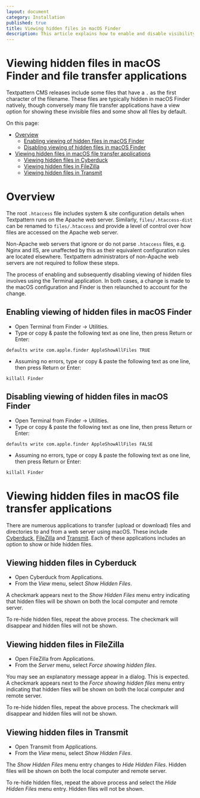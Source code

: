 ```yaml
---
layout: document
category: Installation
published: true
title: Viewing hidden files in macOS Finder
description: This article explains how to enable and disable visibility of hidden files in macOS Finder and file transfer applications.
---
```


# Viewing hidden files in macOS Finder and file transfer applications

Textpattern CMS releases include some files that have a `.` as the first character of the filename. These files are typically hidden in macOS Finder natively, though conversely many file transfer applications have a view option for showing these invisible files and some show all files by default.

On this page:

* [Overview](#overview)
  * [Enabling viewing of hidden files in macOS Finder](#enabling-viewing-of-hidden-files-in-macos-finder)
  * [Disabling viewing of hidden files in macOS Finder](#disabling-viewing-of-hidden-files-in-macos-finder)
* [Viewing hidden files in macOS file transfer applications](#viewing-hidden-files-in-macos-file-transfer-applications)
  * [Viewing hidden files in Cyberduck](#viewing-hidden-files-in-cyberduck)
  * [Viewing hidden files in FileZilla](#viewing-hidden-files-in-filezilla)
  * [Viewing hidden files in Transmit](#viewing-hidden-files-in-transmit)

# Overview

The root `.htaccess` file includes system & site configuration details when Textpattern runs on the Apache web server. Similarly, `files/.htaccess-dist` can be renamed to `files/.htaccess` and provide a level of control over how files are accessed on the Apache web server.

Non-Apache web servers that ignore or do not parse `.htaccess` files, e.g. Nginx and IIS, are unaffected by this as their equivalent configuration rules are located elsewhere. Textpattern administrators of non-Apache web servers are not required to follow these steps.

The process of enabling and subsequently disabling viewing of hidden files involves using the Terminal application. In both cases, a change is made to the macOS configuration and Finder is then relaunched to account for the change.

## Enabling viewing of hidden files in macOS Finder

* Open Terminal from Finder &rarr; Utilities.
* Type or copy & paste the following text as one line, then press Return or Enter:

~~~ shell
defaults write com.apple.finder AppleShowAllFiles TRUE
~~~

* Assuming no errors, type or copy & paste the following text as one line, then press Return or Enter:

~~~ shell
killall Finder
~~~

## Disabling viewing of hidden files in macOS Finder

* Open Terminal from Finder &rarr; Utilities.
* Type or copy & paste the following text as one line, then press Return or Enter:

~~~ shell
defaults write com.apple.finder AppleShowAllFiles FALSE
~~~

* Assuming no errors, type or copy & paste the following text as one line, then press Return or Enter:

~~~ shell
killall Finder
~~~

# Viewing hidden files in macOS file transfer applications

There are numerous applications to transfer (upload or download) files and directories to and from a web server using macOS. These include [Cyberduck](https://cyberduck.io), [FileZilla](https://filezilla-project.org) and [Transmit](https://panic.com/transmit/). Each of these applications includes an option to show or hide hidden files.

## Viewing hidden files in Cyberduck

* Open Cyberduck from Applications.
* From the _View_ menu, select _Show Hidden Files_.

A checkmark appears next to the _Show Hidden Files_ menu entry indicating that hidden files will be shown on both the local computer and remote server.

To re-hide hidden files, repeat the above process. The checkmark will disappear and hidden files will not be shown.

## Viewing hidden files in FileZilla

* Open FileZilla from Applications.
* From the _Server_ menu, select _Force showing hidden files_.

You may see an explanatory message appear in a dialog. This is expected. A checkmark appears next to the _Force showing hidden files_ menu entry indicating that hidden files will be shown on both the local computer and remote server.

To re-hide hidden files, repeat the above process. The checkmark will disappear and hidden files will not be shown.

## Viewing hidden files in Transmit

* Open Transmit from Applications.
* From the _View_ menu, select _Show Hidden Files_.

The _Show Hidden Files_ menu entry changes to _Hide Hidden Files_. Hidden files will be shown on both the local computer and remote server.

To re-hide hidden files, repeat the above process and select the _Hide Hidden Files_ menu entry. Hidden files will not be shown.
